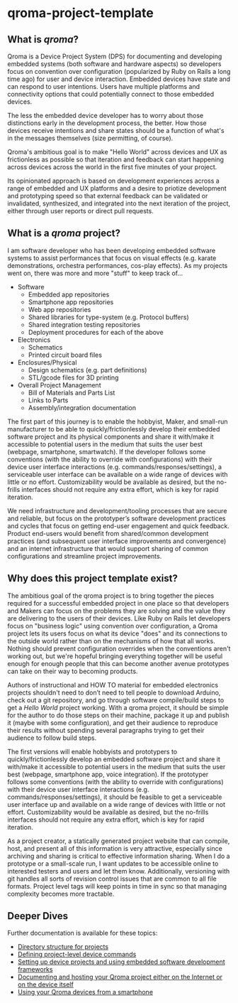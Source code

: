 # qroma-project-template

## What is _qroma_?

Qroma is a Device Project System (DPS) for documenting and developing embedded systems (both software and hardware aspects) so developers focus on convention over configuration (popularized by Ruby on Rails a long time ago) for user and device interaction. Embedded devices have state and can respond to user intentions. Users have multiple platforms and connectivity options that could potentially connect to those embedded devices. 

The less the embedded device developer has to worry about those distinctions early in the development process, the better. How those devices receive intentions and share states should be a function of what's in the messages themselves (size permitting, of course).

Qroma's ambitious goal is to make "Hello World" across devices and UX as frictionless as possible so that iteration and feedback can start happening across devices across the world in the first five minutes of your project. 

Its opinionated approach is based on development experiences across a range of embedded and UX platforms and a desire to priotize development and prototyping speed so that external feedback can be validated or invalidated, synthesized, and integrated into the next iteration of the project, either through user reports or direct pull requests.


## What is a _qroma_ project?

I am software developer who has been developing embedded software systems to assist performances that focus on visual effects (e.g. karate demonstrations, orchestra performances, cos-play effects). As my projects went on, there was more and more "stuff" to keep track of...
* Software
  * Embedded app repositories
  * Smartphone app repositories
  * Web app repositories
  * Shared libraries for type-system (e.g. Protocol buffers)
  * Shared integration testing repositories
  * Deployment procedures for each of the above
* Electronics
  * Schematics
  * Printed circuit board files
* Enclosures/Physical
  * Design schematics (e.g. part definitions)
  * STL/gcode files for 3D printing
* Overall Project Management
  * Bill of Materials and Parts List
  * Links to Parts
  * Assembly/integration documentation

The first part of this journey is to enable the hobbyist, Maker, and small-run manufacturer to be able to quickly/frictionlessly develop their embedded software project and its physical components and share it with/make it accessible to potential users in the medium that suits the user best (webpage, smartphone, smartwatch). If the developer follows some conventions (with the ability to override with configurations) with their device user interface interactions (e.g. commands/responses/settings), a serviceable user interface can be available on a wide range of devices with little or no effort. Customizability would be available as desired, but the no-frills interfaces should not require any extra effort, which is key for rapid iteration.

We need infrastructure and development/tooling processes that are secure and reliable, but focus on the prototyper’s software development practices and cycles that focus on getting end-user engagement and quick feedback. Product end-users would benefit from shared/common development practices (and subsequent user interface improvements and convergence) and an internet infrastructure that would support sharing of common configurations and streamline project improvements.


## Why does this project template exist? 

The ambitious goal of the qroma project is to bring together the pieces required for a successful embedded project in one place so that developers and Makers can focus on the problems they are solving and the value they are delivering to the users of their devices. Like Ruby on Rails let developers focus on "business logic" using convention over configuration, a Qroma project lets its users focus on what its device "does" and its connections to the outside world rather than on the mechanisms of how that all works. Nothing should prevent configuration overrides when the conventions aren't working out, but we're hopeful bringing everything together will be useful enough for enough people that this can become another avenue prototypes can take on their way to becoming products.

Authors of instructional and HOW TO material for embedded electronics projects shouldn't need to don’t need to tell people to download Arduino, check out a git repository, and go through software compile/build steps to get a _Hello World_ project working. With a qroma project, it should be simple for the author to do those steps on their machine, package it up and publish it (maybe with some configuration), and get their audience to reproduce their results without spending several paragraphs trying to get their audience to follow build steps.

The first versions will enable hobbyists and prototypers to quickly/frictionlessly develop an embedded software project and share it with/make it accessible to potential users in the medium that suits the user best (webpage, smartphone app, voice integration). If the prototyper follows some conventions (with the ability to override with configurations) with their device user interface interactions (e.g. commands/responses/settings), it should be feasible to get a serviceable user interface up and available on a wide range of devices with little or not effort. Customizability would be available as desired, but the no-frills interfaces should not require any extra effort, which is key for rapid iteration.

As a project creator, a statically generated project website that can compile, host, and present all of this information is very attractive, especially since archiving and sharing is critical to effective information sharing. When I do a prototype or a small-scale run, I want updates to be accessible online to interested testers and users and let them know. Additionally, versioning with git handles all sorts of revision control issues that are common to all file formats. Project level tags will keep points in time in sync so that managing complexity becomes more tractable.


## Deeper Dives

Further documentation is available for these topics:
* [Directory structure for projects](/DIRECTORY-LAYOUT.md)
* [Defining project-level device commands](/device-io/protobufs/README.md)
* [Setting up device projects and using embedded software development frameworks](/device-boards/README.md)
* [Documenting and hosting your Qroma project either on the Internet or on the device itself](/sites/README.md)
* [Using your Qroma devices from a smartphone](/apps/README.md)